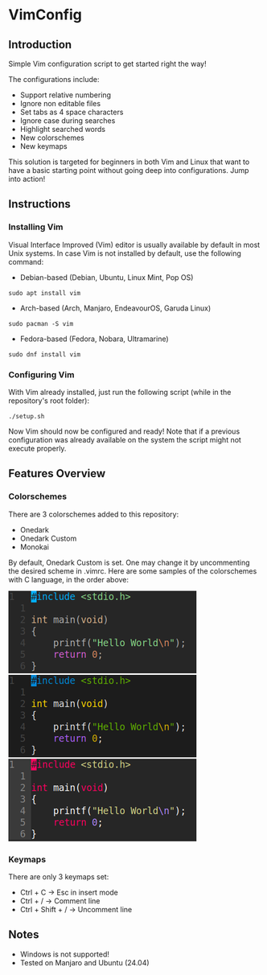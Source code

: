# VimConfig

## Introduction

Simple Vim configuration script to get started right the way!

The configurations include:
- Support relative numbering
- Ignore non editable files
- Set tabs as 4 space characters
- Ignore case during searches
- Highlight searched words
- New colorschemes
- New keymaps

This solution is targeted for beginners in both Vim and Linux that want to have a basic starting point without going deep into configurations.
Jump into action!

## Instructions

### Installing Vim

Visual Interface Improved (Vim) editor is usually available by default in most Unix systems. In case Vim is not installed by default, use the following command:
 
- Debian-based (Debian, Ubuntu, Linux Mint, Pop OS)
```shell
sudo apt install vim
```

- Arch-based (Arch, Manjaro, EndeavourOS, Garuda Linux)
```shell
sudo pacman -S vim
```

- Fedora-based (Fedora, Nobara, Ultramarine)
```shell
sudo dnf install vim
```

### Configuring Vim

With Vim already installed, just run the following script (while in the repository's root folder):

```shell
./setup.sh
```

Now Vim should now be configured and ready!
Note that if a previous configuration was already available on the system the script might not execute properly.

## Features Overview

### Colorschemes

There are 3 colorschemes added to this repository:

- Onedark
- Onedark Custom
- Monokai

By default, Onedark Custom is set. One may change it by uncommenting the desired scheme in .vimrc. Here are some samples of the colorschemes with C language, in the order above:

![Onedark](img/onedark.png) 
![Onedark Custom](img/onedarkcustom.png) 
![Monokai](img/monokai.png) 

### Keymaps

There are only 3 keymaps set:

- Ctrl + C -> Esc in insert mode
- Ctrl + / -> Comment line
- Ctrl + Shift + / -> Uncomment line

## Notes

- Windows is not supported!
- Tested on Manjaro and Ubuntu (24.04)

